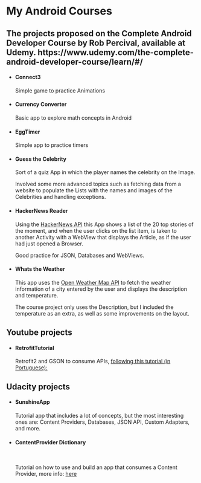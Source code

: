 <h1>My Android Courses</h1>

<h2>The projects proposed on the Complete Android Developer Course by Rob Percival, available at Udemy.
https://www.udemy.com/the-complete-android-developer-course/learn/#/</h2>

<ul>
  <li><h4>Connect3</h4></li>
    <p>Simple game to practice Animations</p>
  <li><h4>Currency Converter</h4></li>
    <p>Basic app to explore math concepts in Android</p>
  <li><h4>EggTimer</h4></li>
    <p>Simple app to practice timers</p>
  <li><h4>Guess the Celebrity</h4></li>
    <p>Sort of a quiz App in which the player names the celebrity on the Image.</p>
    <p>Involved some more advanced topics such as fetching data from a website to populate the Lists with the names and images of the Celebrities and handling exceptions.</p>
  <li><h4>HackerNews Reader</h4></li>
    <p>Using the <a href="https://github.com/HackerNews/API" target="_blank">HackerNews API</a> this App shows a list of the 20 top stories of the moment, and when the user clicks on the list item, is taken to another Activity with a WebView that displays the Article, as if the user had just opened a Browser.</p>
    <p>Good practice for JSON, Databases and WebViews.</p>
  <li><h4>Whats the Weather</h4></li>
    <p>This app uses the <a href="http://openweathermap.org/api" target="_blank">Open Weather Map API</a> to fetch the weather information of a city entered by the user and displays the description and temperature.</p>
    <p>The course project only uses the Description, but I included the temperature as an extra, as well as some improvements on the layout.</p>
    
</ul>

<h2>Youtube projects</h2>
<ul>
  <li><h4>RetrofitTutorial</h4></li>
    <p>Retrofit2 and GSON to consume APIs, <a href='https://www.youtube.com/watch?v=nFIvV5_QTOE'>following this tutorial (in Portuguese):</a></p>
</ul>

<h2>Udacity projects</h2>
  <ul>
    <li><h4>SunshineApp</h4></li>
      <p>Tutorial app that includes a lot of concepts, but the most interesting ones are: Content Providers, Databases, JSON API, Custom Adapters, and more.</p>
    <li><h4>ContentProvider Dictionary</h4></li>
      <p>Tutorial on how to use and build an app that consumes a Content Provider, more info: <a href="https://classroom.udacity.com/courses/ud258">here</a></p>
  </ul>
